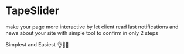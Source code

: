 # TapeSlider


make your page more interactive by let client read last notifications and news about your site 
with simple tool to confirm in only 2 steps 



Simplest and Easiest 👌💖👏
